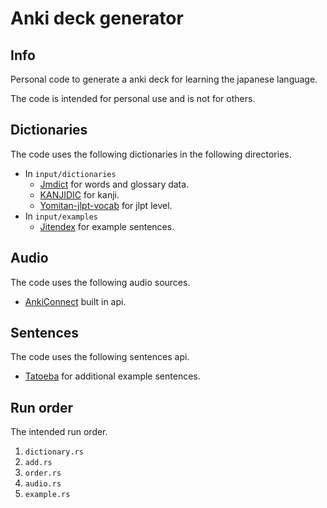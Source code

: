 # Anki deck generator

## Info

Personal code to generate a anki deck for learning the japanese language.

The code is intended for personal use and is not for others.

## Dictionaries

The code uses the following dictionaries in the following directories.

-   In `input/dictionaries`
    -   [Jmdict](https://github.com/yomidevs/jmdict-yomitan) for words and glossary data.
    -   [KANJIDIC](https://github.com/yomidevs/jmdict-yomitan) for kanji.
    -   [Yomitan-jlpt-vocab](https://github.com/stephenmk/yomitan-jlpt-vocab) for jlpt level.
-   In `input/examples`
    -   [Jitendex](https://github.com/stephenmk/Jitendex?tab=readme-ov-file) for example sentences.

## Audio

The code uses the following audio sources.

-   [AnkiConnect](https://github.com/amikey/anki-connect) built in api.

## Sentences

The code uses the following sentences api.

-   [Tatoeba](https://tatoeba.org/en) for additional example sentences.

## Run order

The intended run order.

1. `dictionary.rs`
2. `add.rs`
3. `order.rs`
4. `audio.rs`
5. `example.rs`
